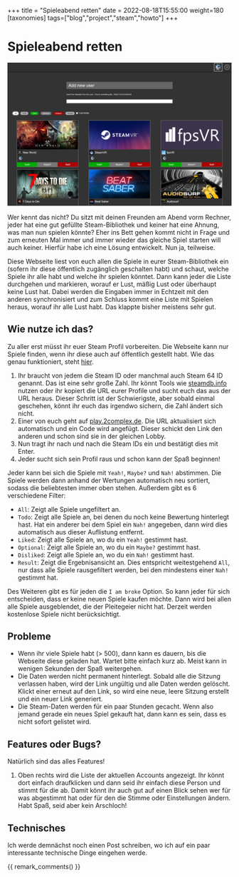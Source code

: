 +++
title = "Spieleabend retten"
date = 2022-08-18T15:55:00
weight=180
[taxonomies]
tags=["blog","project","steam","howto"]
+++

# Spieleabend retten

[![Übersichtsseite](page.png)](https://play.2complex.de/)

Wer kennt das nicht? Du sitzt mit deinen Freunden am Abend vorm Rechner, jeder hat eine gut
gefüllte Steam-Bibliothek und keiner hat eine Ahnung, was man nun spielen könnte? Eher ins Bett
gehen kommt nicht in Frage und zum erneuten Mal immer und immer wieder das gleiche Spiel starten
will auch keiner. Hierfür habe ich eine Lösung entwickelt. Nun ja, teilweise.

<!-- more -->

Diese Webseite liest von euch allen die Spiele in eurer Steam-Bibliothek ein (sofern ihr diese
öffentlich zugänglich geschalten habt) und schaut, welche Spiele ihr alle habt und welche ihr
spielen könntet. Dann kann jeder die Liste durchgehen und markieren, worauf er Lust, mäßig Lust
oder überhaupt keine Lust hat. Dabei werden die Eingaben immer in Echtzeit mit den anderen
synchronisiert und zum Schluss kommt eine Liste mit Spielen heraus, worauf ihr alle Lust habt.
Das klappte bisher meistens sehr gut.

## Wie nutze ich das?

Zu aller erst müsst ihr euer Steam Profil vorbereiten. Die Webseite kann nur Spiele finden, wenn
ihr diese auch auf öffentlich gestellt habt. Wie das genau funktioniert, steht
[hier](https://help.steampowered.com/de/faqs/view/588C-C67D-0251-C276).

1. Ihr braucht von jedem die Steam ID oder manchmal auch Steam 64 ID genannt. Das ist eine sehr
    große Zahl. Ihr könnt Tools wie [steamdb.info](https://steamdb.info) nutzen oder ihr kopiert
    die URL eurer Profile und sucht euch das aus der URL heraus. Dieser Schritt ist der
    Schwierigste, aber sobald einmal geschehen, könnt ihr euch das irgendwo sichern, die Zahl
    ändert sich nicht.
2. Einer von euch geht auf [play.2complex.de](https://play.2complex.de/). Die URL aktualisiert
    sich automatisch und ein Code wird angefügt. Dieser schickt den Link den anderen und schon
    sind sie in der gleichen Lobby.
3. Nun tragt ihr nach und nach die Steam IDs ein und bestätigt dies mit Enter.
4. Jeder sucht sich sein Profil raus und schon kann der Spaß beginnen!

Jeder kann bei sich die Spiele mit `Yeah!`, `Maybe?` und `Nah!` abstimmen. Die Spiele werden dann
anhand der Wertungen automatisch neu sortiert, sodass die beliebtesten immer oben stehen.
Außerdem gibt es 6 verschiedene Filter:

- `All`: Zeigt alle Spiele ungefiltert an.
- `Todo`: Zeigt alle Spiele an, bei denen du noch keine Bewertung hinterlegt hast. Hat ein anderer
    bei dem Spiel ein `Nah!` angegeben, dann wird dies automatisch aus dieser Auflistung entfernt.
- `Liked`: Zeigt alle Spiele an, wo du ein `Yeah!` gestimmt hast.
- `Optional`: Zeigt alle Spiele an, wo du ein `Maybe?` gestimmt hast.
- `Disliked`: Zeigt alle Spiele an, wo du ein `Nah!` gestimmt hast.
- `Result`: Zeigt die Ergebnisansicht an. Dies entspricht weitestgehend `All`, nur dass alle Spiele
    rausgefiltert werden, bei den mindestens einer `Nah!` gestimmt hat.

Des Weiteren gibt es für jeden die `I am broke` Option. So kann jeder für sich entscheiden, dass er
keine neuen Spiele kaufen möchte. Dann wird bei allen alle Spiele ausgeblendet, die der Pleitegeier
nicht hat. Derzeit werden kostenlose Spiele nicht berücksichtigt.

## Probleme

- Wenn ihr viele Spiele habt (> 500), dann kann es dauern, bis die Webseite diese geladen hat.
    Wartet bitte einfach kurz ab. Meist kann in wenigen Sekunden der Spaß weitergehen.
- Die Daten werden nicht permanent hinterlegt. Sobald alle die Sitzung verlassen haben, wird der
    Link ungültig und alle Daten werden gelöscht. Klickt einer erneut auf den Link, so wird eine
    neue, leere Sitzung erstellt und ein neuer Link generiert.
- Die Steam-Daten werden für ein paar Stunden gecacht. Wenn also jemand gerade ein neues Spiel
    gekauft hat, dann kann es sein, dass es nicht sofort gelistet wird.

## Features oder Bugs?

Natürlich sind das alles Features!

1. Oben rechts wird die Liste der aktuellen Accounts angezeigt. Ihr könnt dort einfach draufklicken
    und dann seid ihr einfach diese Person und stimmt für die ab. Damit könnt ihr auch gut auf
    einen Blick sehen wer für was abgestimmt hat oder für den die Stimme oder Einstellungen
    ändern. Habt Spaß, seid aber kein Arschloch!

## Technisches

Ich werde demnächst noch einen Post schreiben, wo ich auf ein paar interessante technische Dinge
eingehen werde.

{{ remark_comments() }}

